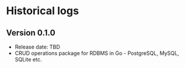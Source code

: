 # Historical logs

## Version 0.1.0

- Release date: TBD
- CRUD operations package for RDBMS in Go - PostgreSQL, MySQL, SQLite etc.

